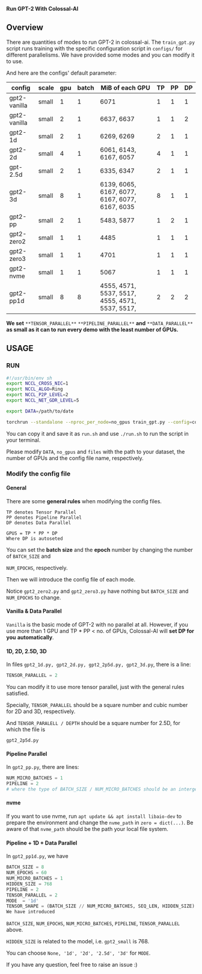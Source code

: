 **Run GPT-2 With Colossal-AI**

## **Overview**

There are quantities of modes to run GPT-2 in colossal-ai. The `train_gpt.py` script runs training with the specific configuration script in `configs/` for different parallelisms. We have provided some modes and you can modify it to use.

And here are the configs' default parameter:

| config       | scale | gpu  | batch | MiB of each GPU                                 | TP   | PP   | DP   |
| ------------ | ----- | ---- | ----- | ----------------------------------------------- | ---- | ---- | ---- |
| gpt2-vanilla | small | 1    | 1     | 6071                                            | 1    | 1    | 1    |
| gpt2-vanilla | small | 2    | 1     | 6637, 6637                                      | 1    | 1    | 2    |
| gpt2-1d      | small | 2    | 1     | 6269, 6269                                      | 2    | 1    | 1    |
| gpt2-2d      | small | 4    | 1     | 6061, 6143, 6167, 6057                          | 4    | 1    | 1    |
| gpt-2.5d     | small | 2    | 1     | 6335, 6347                                      | 2    | 1    | 1    |
| gpt2-3d      | small | 8    | 1     | 6139, 6065, 6167, 6077, 6167, 6077, 6167, 6035  | 8    | 1    | 1    |
| gpt2-pp      | small | 2    | 1     | 5483, 5877                                      | 1    | 2    | 1    |
| gpt2-zero2   | small | 1    | 1     | 4485                                            | 1    | 1    | 1    |
| gpt2-zero3   | small | 1    | 1     | 4701                                            | 1    | 1    | 1    |
| gpt2-nvme    | small | 1    | 1     | 5067                                            | 1    | 1    | 1    |
| gpt2-pp1d    | small | 8    | 8     | 4555, 4571, 5537, 5517, 4555, 4571, 5537, 5517, | 2    | 2    | 2    |

**We set** `**TENSOR_PARALLEL**` `**PIPELINE_PARALLEL**` **and** `**DATA_PARALLEL**` **as small as it can to run every demo with the least number of GPUs.**

## **USAGE**

### **RUN**

```Bash
#!/usr/bin/env sh
export NCCL_CROSS_NIC=1
export NCCL_ALGO=Ring
export NCCL_P2P_LEVEL=2
export NCCL_NET_GDR_LEVEL=5

export DATA=/path/to/date

torchrun --standalone --nproc_per_node=no_gpus train_gpt.py --config=configs/files --from_torch
```

You can copy it and save it as `run.sh` and use `./run.sh` to run the script in your terminal.

Please modify `DATA`, `no_gpus` and `files` with the path to your dataset, the number of GPUs and the config file name, respectively.

### **Modify the config file**

#### **General**

There are some **general rules** when modifying the config files.

```Plain%20Text
TP denotes Tensor Parallel
PP denotes Pipeline Parallel
DP denotes Data Parallel

GPUS = TP * PP * DP
Where DP is autoseted
```

You can set the **batch size** and the **epoch** number by changing the number of `BATCH_SIZE` and 

`NUM_EPOCHS`, respectively.

Then we will introduce the config file of each mode.

Notice `gpt2_zero2.py` and `gpt2_zero3.py` have nothing but `BATCH_SIZE` and `NUM_EPOCHS` to change.

#### **Vanilla & Data Parallel**

`Vanilla` is the basic mode of GPT-2 with no parallel at all. However, if you use more than 1 GPU and TP * PP < no. of GPUs, Colossal-AI will **set DP for you** **automatically**.

#### **1D, 2D, 2.5D, 3D**

In files `gpt2_1d.py, gpt2_2d.py, gpt2_2p5d.py, gpt2_3d.py`, there is a line:

```Python
TENSOR_PARALLEL = 2
```

You can modify it to use more tensor parallel, just with the general rules satisfied.

Specially, `TENSOR_PARALLEL` should be a square number and cubic number for 2D and 3D, respectively.

And `TENSOR_PARALELL / DEPTH` should be a square number for 2.5D, for which the file is 

```
gpt2_2p5d.py
```

#### **Pipeline Parallel**

In `gpt2_pp.py`, there are lines:

```Python
NUM_MICRO_BATCHES = 1
PIPELINE = 2  
# where the type of BATCH_SIZE / NUM_MICRO_BATCHES should be an interger
```

#### **nvme**

If you want to use nvme, run `apt update && apt install libaio-dev` to prepare the environment and change the `nvme_path` in `zero = dict(...)`. Be aware of that `nvme_path` should be the path your local file system.

#### **Pipeline + 1D + Data Parallel**

In `gpt2_pp1d.py`, we have

```Python
BATCH_SIZE = 8
NUM_EPOCHS = 60
NUM_MICRO_BATCHES = 1
HIDDEN_SIZE = 768
PIPELINE = 2
TENSOR_PARALLEL = 2
MODE  = '1d'
TENSOR_SHAPE = (BATCH_SIZE // NUM_MICRO_BATCHES, SEQ_LEN, HIDDEN_SIZE)
We have introduced 
```

`BATCH_SIZE`, `NUM_EPOCHS`, `NUM_MICRO_BATCHES`, `PIPELINE`, `TENSOR_PARALLEL` above.

`HIDDEN_SIZE` is related to the model, i.e. `gpt2_small` is 768.

You can choose `None, '1d', '2d', '2.5d', '3d'` for `MODE`.

If you have any question, feel free to raise an issue :)